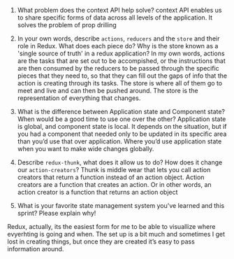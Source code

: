 1. What problem does the context API help solve?
context API enables us to share specific forms of data across all levels of the application. It solves the problem of prop drilling


1. In your own words, describe `actions`, `reducers` and the `store` and their role in Redux. What does each piece do? Why is the store known as a 'single source of truth' in a redux application?
In my own words, actions are the tasks that are set out to be accompished, or the instructions that are then consumed by the reducers to be passed through the specific pieces that they need to, so that they can fill out the gaps of info that the action is creating through its tasks. The store is where all of them go to meet and live and can then be pushed around. The store is the representation of everything that changes.



1. What is the difference between Application state and Component state? When would be a good time to use one over the other?
Application state is global, and component state is local. It depends on the situation, but if you had a component that needed only to be updated in its specific area than you’d use that over application. Where you’d use application state when you want to make wide changes globally.


1. Describe `redux-thunk`, what does it allow us to do? How does it change our `action-creators`?
Thunk is middle wear that  lets you call action creators that return a function instead of an action object. Action creators are a  function that creates an action. Or in other words, an action creator is a function that returns an action object



1. What is your favorite state management system you've learned and this sprint? Please explain why!

Redux, actually, its the easiest form for me to be able to visuallize where evyerhting is going and when. The set up is a bit much and sometimes I get lost in creating things, but once they are created it’s easy to pass information around.
